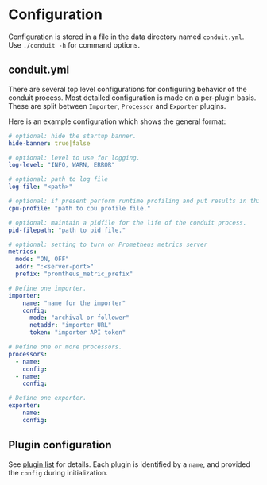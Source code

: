 # Configuration

Configuration is stored in a file in the data directory named `conduit.yml`.
Use `./conduit -h` for command options.

## conduit.yml

There are several top level configurations for configuring behavior of the conduit process. Most detailed configuration is made on a per-plugin basis. These are split between `Importer`, `Processor` and `Exporter` plugins.

Here is an example configuration which shows the general format:
```yaml
# optional: hide the startup banner.
hide-banner: true|false

# optional: level to use for logging.
log-level: "INFO, WARN, ERROR"

# optional: path to log file
log-file: "<path>"

# optional: if present perform runtime profiling and put results in this file.
cpu-profile: "path to cpu profile file."

# optional: maintain a pidfile for the life of the conduit process.
pid-filepath: "path to pid file."

# optional: setting to turn on Prometheus metrics server
metrics: 
  mode: "ON, OFF"
  addr: ":<server-port>"
  prefix: "promtheus_metric_prefix"

# Define one importer.
importer:
    name: "name for the importer"
    config:
      mode: "archival or follower"
      netaddr: "importer URL"
      token: "importer API token"

# Define one or more processors.
processors:
  - name:
    config:
  - name:
    config:

# Define one exporter.
exporter:
    name:
    config:
```

## Plugin configuration

See [plugin list](plugins/home.md) for details.
Each plugin is identified by a `name`, and provided the `config` during initialization.
